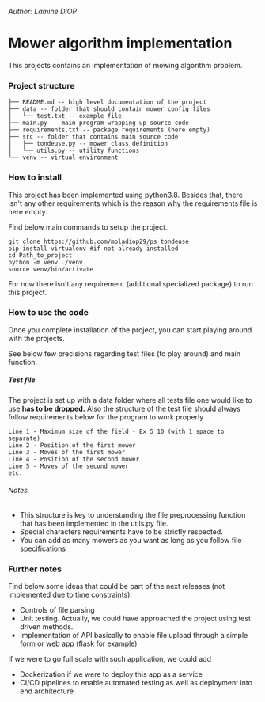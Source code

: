 _Author: Lamine DIOP_
# Mower algorithm implementation

This projects contains an implementation of mowing algorithm problem.

### Project structure
    ├── README.md -- high level documentation of the project
    ├── data -- folder that should contain mower config files
    │   └── test.txt -- example file
    ├── main.py -- main program wrapping up source code
    ├── requirements.txt -- package requirements (here empty)
    ├── src -- folder that contains main source code
    │   ├── tondeuse.py -- mower class definition
    │   └── utils.py -- utility functions
    └── venv -- virtual environment

### How to install
This project has been implemented using python3.8.
Besides that, there isn't any other requirements which is the reason why the requirements file is here empty.

Find below main commands to setup the project.

    git clone https://github.com/moladiop29/ps_tondeuse
    pip install virtualenv #if not already installed
    cd Path_to_project
    python -m venv ./venv
    source venv/bin/activate 

For now there isn't any requirement (additional specialized package) to run this project.

### How to use the code
Once you complete installation of the project, you can start playing around with the projects.

See below few precisions regarding test files (to play around) and main function.

##### Test file
The project is set up with a data folder where all tests file one would like to use **has to be dropped.**
Also the structure of the test file should always follow requirements below for the program to work properly

    Line 1 - Maximum size of the field - Ex 5 10 (with 1 space to separate)
    Line 2 - Position of the first mower
    Line 3 - Moves of the first mower
    Line 4 - Position of the second mower
    Line 5 - Moves of the second mower
    etc.

###### Notes
* This structure is key to understanding the file preprocessing function that has been implemented in the utils.py file.
* Special characters requirements have to be strictly respected.
* You can add as many mowers as you want as long as you follow file specifications

### Further notes
Find below some ideas that could be part of the next releases (not implemented due to time constraints):
* Controls of file parsing
* Unit testing. Actually, we could have approached the project using test driven methods.
* Implementation of API basically to enable file upload through a simple form or web app (flask for example)

If we were to go full scale with such application, we could add
* Dockerization if we were to deploy this app as a service
* CI/CD pipelines to enable automated testing as well as deployment into end architecture
